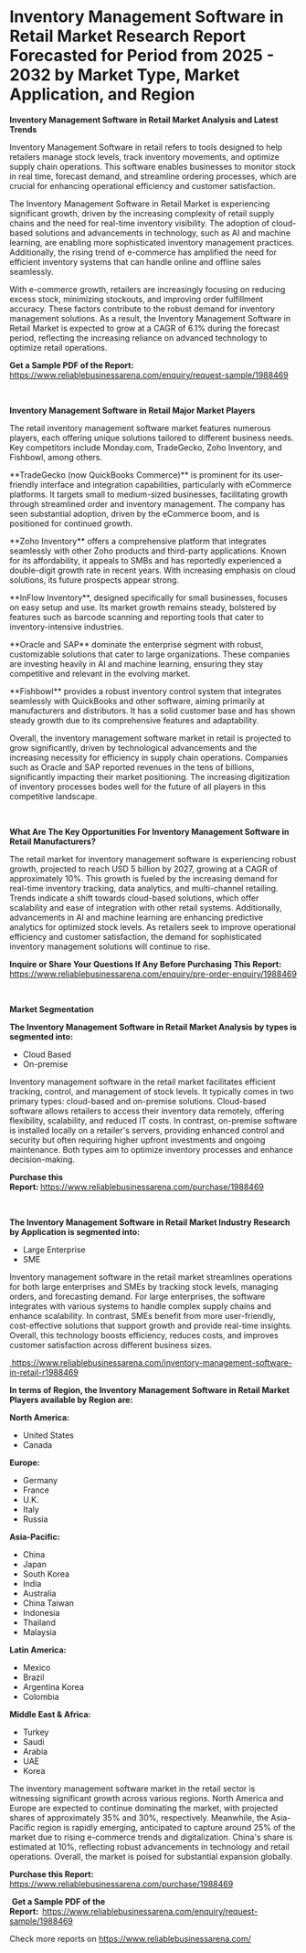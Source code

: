 <p><h1>Inventory Management Software in Retail Market Research Report Forecasted for Period from 2025 -  2032 by Market Type, Market Application, and Region</h1></p><p><strong>Inventory Management Software in Retail Market Analysis and Latest Trends</strong></p>
<p><p>Inventory Management Software in retail refers to tools designed to help retailers manage stock levels, track inventory movements, and optimize supply chain operations. This software enables businesses to monitor stock in real time, forecast demand, and streamline ordering processes, which are crucial for enhancing operational efficiency and customer satisfaction.</p><p>The Inventory Management Software in Retail Market is experiencing significant growth, driven by the increasing complexity of retail supply chains and the need for real-time inventory visibility. The adoption of cloud-based solutions and advancements in technology, such as AI and machine learning, are enabling more sophisticated inventory management practices. Additionally, the rising trend of e-commerce has amplified the need for efficient inventory systems that can handle online and offline sales seamlessly.</p><p>With e-commerce growth, retailers are increasingly focusing on reducing excess stock, minimizing stockouts, and improving order fulfillment accuracy. These factors contribute to the robust demand for inventory management solutions. As a result, the Inventory Management Software in Retail Market is expected to grow at a CAGR of 6.1% during the forecast period, reflecting the increasing reliance on advanced technology to optimize retail operations.</p></p>
<p><strong>Get a Sample PDF of the Report:&nbsp;</strong> <a href="https://www.reliablebusinessarena.com/enquiry/request-sample/1988469?utm_campaign=3010&utm_medium=2&utm_source=Github&utm_content=ia&utm_term=28032025&utm_id=inventory-management-software-in-retail">https://www.reliablebusinessarena.com/enquiry/request-sample/1988469</a></p>
<p>&nbsp;</p>
<p><strong>Inventory Management Software in Retail Major Market Players</strong></p>
<p><p>The retail inventory management software market features numerous players, each offering unique solutions tailored to different business needs. Key competitors include Monday.com, TradeGecko, Zoho Inventory, and Fishbowl, among others. </p><p>**TradeGecko (now QuickBooks Commerce)** is prominent for its user-friendly interface and integration capabilities, particularly with eCommerce platforms. It targets small to medium-sized businesses, facilitating growth through streamlined order and inventory management. The company has seen substantial adoption, driven by the eCommerce boom, and is positioned for continued growth.</p><p>**Zoho Inventory** offers a comprehensive platform that integrates seamlessly with other Zoho products and third-party applications. Known for its affordability, it appeals to SMBs and has reportedly experienced a double-digit growth rate in recent years. With increasing emphasis on cloud solutions, its future prospects appear strong.</p><p>**InFlow Inventory**, designed specifically for small businesses, focuses on easy setup and use. Its market growth remains steady, bolstered by features such as barcode scanning and reporting tools that cater to inventory-intensive industries.</p><p>**Oracle and SAP** dominate the enterprise segment with robust, customizable solutions that cater to large organizations. These companies are investing heavily in AI and machine learning, ensuring they stay competitive and relevant in the evolving market. </p><p>**Fishbowl** provides a robust inventory control system that integrates seamlessly with QuickBooks and other software, aiming primarily at manufacturers and distributors. It has a solid customer base and has shown steady growth due to its comprehensive features and adaptability.</p><p>Overall, the inventory management software market in retail is projected to grow significantly, driven by technological advancements and the increasing necessity for efficiency in supply chain operations. Companies such as Oracle and SAP reported revenues in the tens of billions, significantly impacting their market positioning. The increasing digitization of inventory processes bodes well for the future of all players in this competitive landscape.</p></p>
<p>&nbsp;</p>
<p><strong>What Are The Key Opportunities For Inventory Management Software in Retail Manufacturers?</strong></p>
<p><p>The retail market for inventory management software is experiencing robust growth, projected to reach USD 5 billion by 2027, growing at a CAGR of approximately 10%. This growth is fueled by the increasing demand for real-time inventory tracking, data analytics, and multi-channel retailing. Trends indicate a shift towards cloud-based solutions, which offer scalability and ease of integration with other retail systems. Additionally, advancements in AI and machine learning are enhancing predictive analytics for optimized stock levels. As retailers seek to improve operational efficiency and customer satisfaction, the demand for sophisticated inventory management solutions will continue to rise.</p></p>
<p><strong>Inquire or Share Your Questions If Any Before Purchasing This Report:</strong> <a href="https://www.reliablebusinessarena.com/enquiry/pre-order-enquiry/1988469?utm_campaign=3010&utm_medium=2&utm_source=Github&utm_content=ia&utm_term=28032025&utm_id=inventory-management-software-in-retail">https://www.reliablebusinessarena.com/enquiry/pre-order-enquiry/1988469</a></p>
<p>&nbsp;</p>
<p><strong>Market Segmentation</strong></p>
<p><strong>The Inventory Management Software in Retail Market Analysis by types is segmented into:</strong></p>
<p><ul><li>Cloud Based</li><li>On-premise</li></ul></p>
<p><p>Inventory management software in the retail market facilitates efficient tracking, control, and management of stock levels. It typically comes in two primary types: cloud-based and on-premise solutions. Cloud-based software allows retailers to access their inventory data remotely, offering flexibility, scalability, and reduced IT costs. In contrast, on-premise software is installed locally on a retailer's servers, providing enhanced control and security but often requiring higher upfront investments and ongoing maintenance. Both types aim to optimize inventory processes and enhance decision-making.</p></p>
<p><strong>Purchase this Report:&nbsp;</strong><a href="https://www.reliablebusinessarena.com/purchase/1988469?utm_campaign=3010&utm_medium=2&utm_source=Github&utm_content=ia&utm_term=28032025&utm_id=inventory-management-software-in-retail">https://www.reliablebusinessarena.com/purchase/1988469</a></p>
<p>&nbsp;</p>
<p><strong>The Inventory Management Software in Retail Market Industry Research by Application is segmented into:</strong></p>
<p><ul><li>Large Enterprise</li><li>SME</li></ul></p>
<p><p>Inventory management software in the retail market streamlines operations for both large enterprises and SMEs by tracking stock levels, managing orders, and forecasting demand. For large enterprises, the software integrates with various systems to handle complex supply chains and enhance scalability. In contrast, SMEs benefit from more user-friendly, cost-effective solutions that support growth and provide real-time insights. Overall, this technology boosts efficiency, reduces costs, and improves customer satisfaction across different business sizes.</p></p>
<p><a href="https://www.reliablebusinessarena.com/inventory-management-software-in-retail-r1988469?utm_campaign=3010&utm_medium=2&utm_source=Github&utm_content=ia&utm_term=28032025&utm_id=inventory-management-software-in-retail">&nbsp;https://www.reliablebusinessarena.com/inventory-management-software-in-retail-r1988469</a></p>
<p><strong>In terms of Region, the Inventory Management Software in Retail Market Players available by Region are:</strong></p>
<p>
    <p> <strong> North America: </strong>
        <ul>
            <li>United States</li>
            <li>Canada</li>
        </ul>
        </p> 
    <p> <strong> Europe: </strong>
        <ul>
            <li>Germany</li>
            <li>France</li>
            <li>U.K.</li>
            <li>Italy</li>
            <li>Russia</li>
        </ul>
        </p> 
    <p> <strong> Asia-Pacific: </strong>
        <ul>
            <li>China</li>
            <li>Japan</li>
            <li>South Korea</li>
            <li>India</li>
            <li>Australia</li>
            <li>China Taiwan</li>
            <li>Indonesia</li>
            <li>Thailand</li>
            <li>Malaysia</li>
        </ul>
        </p> 
    <p> <strong> Latin America: </strong>
        <ul>
            <li>Mexico</li>
            <li>Brazil</li>
            <li>Argentina Korea</li>
            <li>Colombia</li>
        </ul>
        </p> 
    <p> <strong> Middle East & Africa: </strong>
        <ul>
            <li>Turkey</li>
            <li>Saudi</li>
            <li>Arabia</li>
            <li>UAE</li>
            <li>Korea</li>
        </ul>
    </p>
    </p>
<p><p>The inventory management software market in the retail sector is witnessing significant growth across various regions. North America and Europe are expected to continue dominating the market, with projected shares of approximately 35% and 30%, respectively. Meanwhile, the Asia-Pacific region is rapidly emerging, anticipated to capture around 25% of the market due to rising e-commerce trends and digitalization. China's share is estimated at 10%, reflecting robust advancements in technology and retail operations. Overall, the market is poised for substantial expansion globally.</p></p>
<p><strong>Purchase this Report: </strong><a href="https://www.reliablebusinessarena.com/purchase/1988469?utm_campaign=3010&utm_medium=2&utm_source=Github&utm_content=ia&utm_term=28032025&utm_id=inventory-management-software-in-retail">https://www.reliablebusinessarena.com/purchase/1988469</a></p>
<p>&nbsp;<strong>Get a Sample PDF of the Report:&nbsp;&nbsp;</strong><a href="https://www.reliablebusinessarena.com/enquiry/request-sample/1988469?utm_campaign=3010&utm_medium=2&utm_source=Github&utm_content=ia&utm_term=28032025&utm_id=inventory-management-software-in-retail">https://www.reliablebusinessarena.com/enquiry/request-sample/1988469</a></p>
<p><strong></strong></p>
<p>Check more reports on <a href="https://www.reliablebusinessarena.com/?utm_campaign=3010&utm_medium=2&utm_source=Github&utm_content=ia&utm_term=28032025&utm_id=inventory-management-software-in-retail">https://www.reliablebusinessarena.com/</a></p>